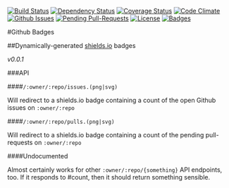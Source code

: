 [![Build Status](https://travis-ci.org/pikesley/githubbadges.svg)](https://travis-ci.org/pikesley/githubbadges)
[![Dependency Status](http://img.shields.io/gemnasium/pikesley/githubbadges.svg)](https://gemnasium.com/pikesley/githubbadges)
[![Coverage Status](http://img.shields.io/coveralls/pikesley/githubbadges.svg)](https://coveralls.io/r/pikesley/githubbadges)
[![Code Climate](http://img.shields.io/codeclimate/github/pikesley/githubbadges.svg)](https://codeclimate.com/github/pikesley/githubbadges)
[![Github Issues](http://githubbadges.herokuapp.com/pikesley/githubbadges/issues.svg)](https://githubx.com/pikesley/githubbadges/issues)
[![Pending Pull-Requests](http://githubbadges.herokuapp.com/pikesley/githubbadges/pulls.svg)](https://githubx.com/pikesley/githubbadges/pulls)
[![License](http://img.shields.io/:license-mit-blue.svg)](http://pikesley.mit-license.org)
[![Badges](http://img.shields.io/:badges-8/8-ff6799.svg)](https://github.com/badges/badgerbadgerbadger)

#Github Badges

##Dynamically-generated [shields.io](http://shields.io/) badges

_v0.0.1_

###API

####`/:owner/:repo/issues.(png|svg)`

Will redirect to a shields.io badge containing a count of the open Github issues on `:owner/:repo`

####`/:owner/:repo/pulls.(png|svg)`

Will redirect to a shields.io badge containing a count of the pending pull-requests on `:owner/:repo`

####Undocumented

Almost certainly works for other `:owner/:repo/{something}` API endpoints, too. If it responds to #count, then it should return something sensible.
